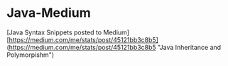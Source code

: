 # Java-Medium
[Java Syntax Snippets posted to Medium]
[https://medium.com/me/stats/post/45121bb3c8b5]
(https://medium.com/me/stats/post/45121bb3c8b5 "Java Inheritance and Polymorpishm")

